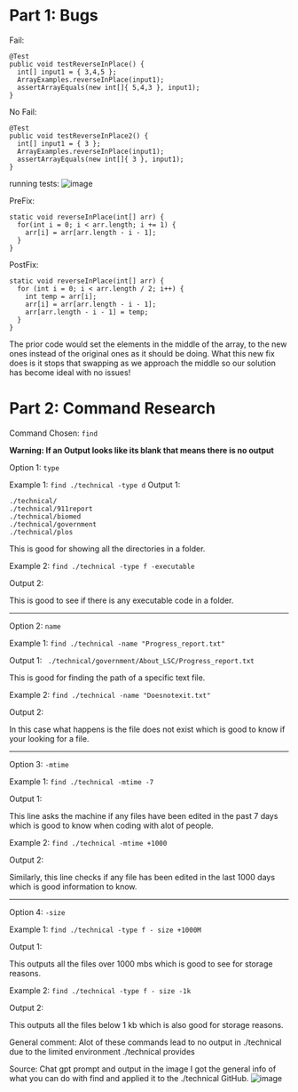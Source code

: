 # Part 1: Bugs

Fail:
```
@Test 
public void testReverseInPlace() {
  int[] input1 = { 3,4,5 };
  ArrayExamples.reverseInPlace(input1);
  assertArrayEquals(new int[]{ 5,4,3 }, input1);
}
```

No Fail:
```
@Test
public void testReverseInPlace2() {
  int[] input1 = { 3 };
  ArrayExamples.reverseInPlace(input1);
  assertArrayEquals(new int[]{ 3 }, input1);
}
```
running tests:
![image](https://github.com/SumayKalra/cse15L-labreports-winter2024/assets/67125138/c2ad2f55-3734-4f93-a5a6-22fbf3228cb9)

PreFix:
```
static void reverseInPlace(int[] arr) {
  for(int i = 0; i < arr.length; i += 1) {
    arr[i] = arr[arr.length - i - 1];
  }
}
```

PostFix:
```
static void reverseInPlace(int[] arr) {
  for (int i = 0; i < arr.length / 2; i++) {
    int temp = arr[i];
    arr[i] = arr[arr.length - i - 1];
    arr[arr.length - i - 1] = temp;
  }
}
```
The prior code would set the elements in the middle of the array, to the new ones instead of the original ones as it should be doing. What this new fix does is it stops that swapping as we approach the middle so our solution has become ideal with no issues!


# Part 2: Command Research
Command Chosen:
```find```

**Warning: If an Output looks like its blank that means there is no output**

Option 1:
```type``` 

Example 1: 
```find ./technical -type d```
Output 1: 
``` 
./technical/
./technical/911report
./technical/biomed
./technical/government
./technical/plos
```
This is good for showing all the directories in a folder.

Example 2:
```find ./technical -type f -executable```

Output 2:
```         ```

This is good to see if there is any executable code in a folder.

_________________________________________________________________________________

Option 2:
```name```

Example 1:
```find ./technical -name "Progress_report.txt" ```

Output 1:
``` ./technical/government/About_LSC/Progress_report.txt```

This is good for finding the path of a specific text file.

Example 2:
```find ./technical -name "Doesnotexit.txt" ```

Output 2:
```       ```

In this case what happens is the file does not exist which is good to know if your looking for a file.

_________________________________________________________________________________


Option 3:
```-mtime```

Example 1:
```find ./technical -mtime -7```

Output 1:
```          ```

This line asks the machine if any files have been edited in the past 7 days which is good to know when coding with alot of people.

Example 2:
```find ./technical -mtime +1000```

Output 2: 
```        ```

Similarly, this line checks if any file has been edited in the last 1000 days which is good information to know.

_________________________________________________________________________________


Option 4:
```-size```

Example 1:
```find ./technical -type f - size +1000M```

Output 1:
```          ```

This outputs all the files over 1000 mbs which is good to see for storage reasons.

Example 2:
```find ./technical -type f - size -1k```

Output 2:
```          ```


This outputs all the files below 1 kb which is also good for storage reasons.

General comment: Alot of these commands lead to no output in ./technical due to the limited environment ./technical provides

Source: Chat gpt prompt and output in the image
I got the general info of what you can do with find and applied it to the ./technical GitHub.
![image](https://github.com/SumayKalra/cse15L-labreports-winter2024/assets/67125138/a3d440d5-bbdd-4a97-9b82-431107e01518)
